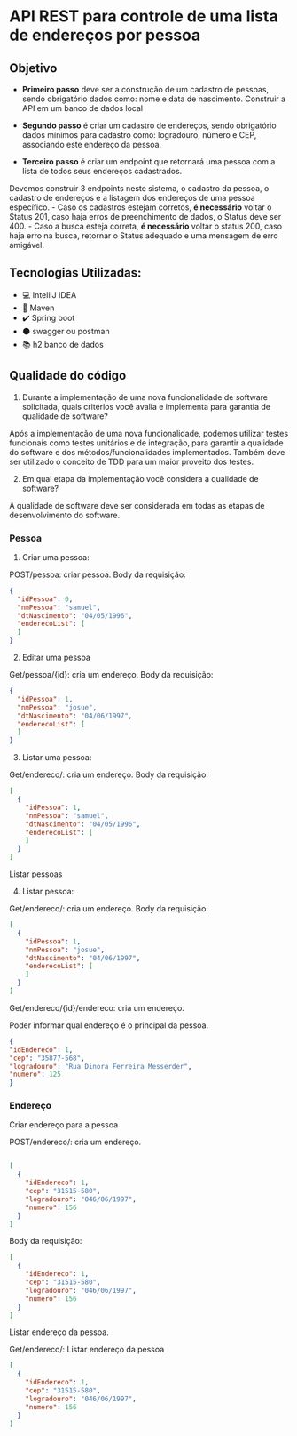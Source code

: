 
# API REST para controle de uma lista de endereços por pessoa

## Objetivo

* **Primeiro passo** deve ser a construção de um cadastro de pessoas, sendo obrigatório dados como: nome e data de nascimento. Construir a API em um banco de dados local

* **Segundo passo** é criar um cadastro de endereços, sendo obrigatório dados mínimos para cadastro como: logradouro, número e CEP, associando este endereço da pessoa.

* **Terceiro passo** é criar um endpoint que retornará uma pessoa com a lista de todos seus endereços cadastrados.

Devemos construir 3 endpoints neste sistema, o cadastro da pessoa, o cadastro de endereços e a listagem dos endereços de uma pessoa específico.
\- Caso os cadastros estejam corretos, **é necessário** voltar o Status 201, caso haja erros de preenchimento de dados, o Status deve ser 400.
\- Caso a busca esteja correta, **é necessário** voltar o status 200, caso haja erro na busca, retornar o Status adequado e uma mensagem de erro amigável.

## Tecnologias Utilizadas:

* :computer: IntelliJ IDEA 
* :space_invader: Maven
* :heavy_check_mark: Spring boot 
* :black_circle: swagger ou postman
* :books: h2 banco de dados

## Qualidade do código
1.	Durante a implementação de uma nova funcionalidade de software solicitada, quais critérios você avalia e implementa para garantia de qualidade de software?

Após a implementação de uma nova funcionalidade, podemos utilizar testes funcionais como testes unitários e de integração, para garantir a qualidade do software e dos métodos/funcionalidades implementados. Também deve ser utilizado o conceito de TDD para um maior proveito dos testes.

2. Em qual etapa da implementação você considera a qualidade de software?

A qualidade de software deve ser considerada em todas as etapas de desenvolvimento do software.


### Pessoa
1. Criar uma pessoa:

POST/pessoa: criar pessoa.
Body da requisição:
```json
{
  "idPessoa": 0,
  "nmPessoa": "samuel",
  "dtNascimento": "04/05/1996",
  "enderecoList": [
  ]
}
```
2. Editar uma pessoa

Get/pessoa/{id}: cria um endereço.
Body da requisição:
```json
{
  "idPessoa": 1,
  "nmPessoa": "josue",
  "dtNascimento": "04/06/1997",
  "enderecoList": [
  ]
}
```
3. Listar uma pessoa:

Get/endereco/: cria um endereço.
Body da requisição:
```json
[
  {
    "idPessoa": 1,
    "nmPessoa": "samuel",
    "dtNascimento": "04/05/1996",
    "enderecoList": [
    ]
  }
]
```

Listar pessoas

4. Listar pessoa:

Get/endereco/: cria um endereço.
Body da requisição:
```json
[
  {
    "idPessoa": 1,
    "nmPessoa": "josue",
    "dtNascimento": "04/06/1997",
    "enderecoList": [
    ]
  }
]
```


Get/endereco/{id}/endereco: cria um endereço.

Poder informar qual endereço é o principal da pessoa.
```json
{
"idEndereco": 1,
"cep": "35877-568",
"logradouro": "Rua Dinora Ferreira Messerder",
"numero": 125
}
```

### Endereço

Criar endereço para a pessoa

POST/endereco/: cria um endereço.
```json

[
  {
    "idEndereco": 1,
    "cep": "31515-580",
    "logradouro": "046/06/1997",
    "numero": 156
  }
]
```
Body da requisição:

```json
[
  {
    "idEndereco": 1,
    "cep": "31515-580",
    "logradouro": "046/06/1997",
    "numero": 156
  }
]


```

Listar endereço da pessoa.

Get/endereco/: Listar endereço da pessoa


```json
[
  {
    "idEndereco": 1,
    "cep": "31515-580",
    "logradouro": "046/06/1997",
    "numero": 156
  }
]
```








